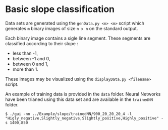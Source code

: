 # Basic slope classification

Data sets are generated using the ``genData.py <n> <m>`` script which generates
``m``  binary images of size ``n x n`` on the standard output.

Each binary image contains a sigle line segment. These segments are classified
according to their slope : 

 - less than -1,
 - between -1 and 0,
 - between 0 and 1,
 - more than 1.

These images may be visualized using the ``displayData.py <filename>`` script.

An example of training data is provided in the ``data`` folder. Neural Networks
have been trianed using this data set and are available in the ``trainedNN``
folder.

```
$ ./gui -nn ../Example/slope/trainedNN/900_20_20_20_4 -l "Higly_negative,Slightly_negative,Slightly_positive,Highly_positive" -s 1400,850
```


